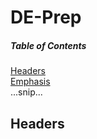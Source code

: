 # DE-Prep



##### Table of Contents  
[Headers](#headers)  
[Emphasis](#emphasis)  
...snip...    
<a name="headers"/>
## Headers
